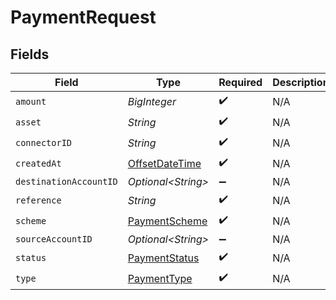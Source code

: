 # PaymentRequest


## Fields

| Field                                                                                     | Type                                                                                      | Required                                                                                  | Description                                                                               | Example                                                                                   |
| ----------------------------------------------------------------------------------------- | ----------------------------------------------------------------------------------------- | ----------------------------------------------------------------------------------------- | ----------------------------------------------------------------------------------------- | ----------------------------------------------------------------------------------------- |
| `amount`                                                                                  | *BigInteger*                                                                              | :heavy_check_mark:                                                                        | N/A                                                                                       | 100                                                                                       |
| `asset`                                                                                   | *String*                                                                                  | :heavy_check_mark:                                                                        | N/A                                                                                       | USD                                                                                       |
| `connectorID`                                                                             | *String*                                                                                  | :heavy_check_mark:                                                                        | N/A                                                                                       |                                                                                           |
| `createdAt`                                                                               | [OffsetDateTime](https://docs.oracle.com/javase/8/docs/api/java/time/OffsetDateTime.html) | :heavy_check_mark:                                                                        | N/A                                                                                       |                                                                                           |
| `destinationAccountID`                                                                    | *Optional\<String>*                                                                       | :heavy_minus_sign:                                                                        | N/A                                                                                       |                                                                                           |
| `reference`                                                                               | *String*                                                                                  | :heavy_check_mark:                                                                        | N/A                                                                                       |                                                                                           |
| `scheme`                                                                                  | [PaymentScheme](../../models/shared/PaymentScheme.md)                                     | :heavy_check_mark:                                                                        | N/A                                                                                       |                                                                                           |
| `sourceAccountID`                                                                         | *Optional\<String>*                                                                       | :heavy_minus_sign:                                                                        | N/A                                                                                       |                                                                                           |
| `status`                                                                                  | [PaymentStatus](../../models/shared/PaymentStatus.md)                                     | :heavy_check_mark:                                                                        | N/A                                                                                       |                                                                                           |
| `type`                                                                                    | [PaymentType](../../models/shared/PaymentType.md)                                         | :heavy_check_mark:                                                                        | N/A                                                                                       |                                                                                           |